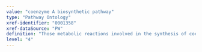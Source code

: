 ```yaml
---
value: "coenzyme A biosynthetic pathway"
type: "Pathway Ontology"
xref-identifier: "0001358"
xref-dataSource: "PW"
definition: "Those metabolic reactions involved in the synthesis of coenzyme A. The five step reaction pathway requires pantothenate (vitamin B5) and cysteine as precursors."
level: "4"
---
```

